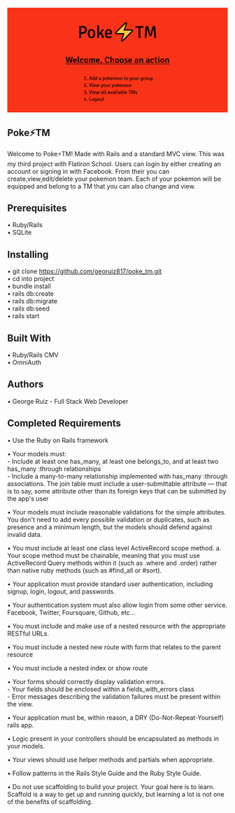 ![Image description](/pokeimg.png)  

## Poke⚡TM

Welcome to Poke⚡TM! Made with Rails and a standard MVC view. This was my third  project with Flatiron School. Users can login by either creating an account or signing in with Facebook. From their you can create,view,edit/delete your pokemon team. Each of your pokemon will be equipped and belong to a TM that you can also change and view. 

## Prerequisites

• Ruby/Rails  
• SQLite  

## Installing

• git clone https://github.com/georuiz817/poke_tm.git  
• cd into project  
• bundle install  
• rails db:create  
• rails db:migrate   
• rails db:seed   
• rails start  

## Built With 

• Ruby/Rails CMV  
• OmniAuth   

## Authors  

• George Ruiz - Full Stack Web Developer

## Completed Requirements  

• Use the Ruby on Rails framework 

• Your models must:       
    - Include at least one has_many, at least one belongs_to, and at least two has_many :through relationships     
    - Include a many-to-many relationship implemented with has_many :through associations. The join table must include a user-submittable attribute — that is to say, some attribute other than its foreign keys that can be submitted by the app's user    

• Your models must include reasonable validations for the simple attributes. You don't need to add every possible validation or duplicates, such as presence and a minimum length, but the models should defend against invalid data.    

• You must include at least one class level ActiveRecord scope method. a. Your scope method must be chainable, meaning that you must use ActiveRecord Query methods within it (such as .where and .order) rather than native ruby methods (such as #find_all or #sort).  

• Your application must provide standard user authentication, including signup, login, logout, and passwords.  

• Your authentication system must also allow login from some other service. Facebook, Twitter, Foursquare, Github, etc...  

• You must include and make use of a nested resource with the appropriate RESTful URLs.  

• You must include a nested new route with form that relates to the parent resource   

• You must include a nested index or show route  

• Your forms should correctly display validation errors.    
    - Your fields should be enclosed within a fields_with_errors class  
    - Error messages describing the validation failures must be present within the view.  

• Your application must be, within reason, a DRY (Do-Not-Repeat-Yourself) rails app.  

• Logic present in your controllers should be encapsulated as methods in your models.  

• Your views should use helper methods and partials when appropriate.  

• Follow patterns in the Rails Style Guide and the Ruby Style Guide.    

• Do not use scaffolding to build your project. Your goal here is to learn. Scaffold is a way to get up and running quickly, but learning a lot is not one of the benefits of scaffolding.  





